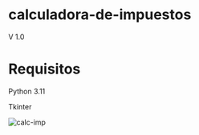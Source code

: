 # calculadora-de-impuestos
V 1.0

# Requisitos
Python 3.11

Tkinter

![calc-imp](https://user-images.githubusercontent.com/126346418/228690869-9216e908-eb2b-4742-a13d-2396bc49e3a3.png)
